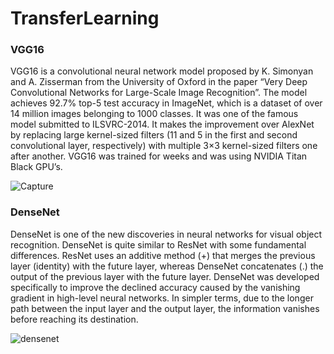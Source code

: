 # TransferLearning

### VGG16

VGG16 is a convolutional neural network model proposed by K. Simonyan and A. Zisserman from the University of Oxford in the paper “Very Deep Convolutional Networks for Large-Scale Image Recognition”. The model achieves 92.7% top-5 test accuracy in ImageNet, which is a dataset of over 14 million images belonging to 1000 classes. It was one of the famous model submitted to ILSVRC-2014. It makes the improvement over AlexNet by replacing large kernel-sized filters (11 and 5 in the first and second convolutional layer, respectively) with multiple 3×3 kernel-sized filters one after another. VGG16 was trained for weeks and was using NVIDIA Titan Black GPU’s.

![Capture](https://user-images.githubusercontent.com/42516515/96550809-f7823280-12ce-11eb-89b1-67f1bae58d34.PNG)

### DenseNet

DenseNet is one of the new discoveries in neural networks for visual object recognition. DenseNet is quite similar to ResNet with some fundamental differences. ResNet uses an additive method (+) that merges the previous layer (identity) with the future layer, whereas DenseNet concatenates (.) the output of the previous layer with the future layer. DenseNet was developed specifically to improve the declined accuracy caused by the vanishing gradient in high-level neural networks. In simpler terms, due to the longer path between the input layer and the output layer, the information vanishes before reaching its destination.

![densenet](https://user-images.githubusercontent.com/42516515/96692568-d0496500-13a3-11eb-9286-2711a0033d78.png)

